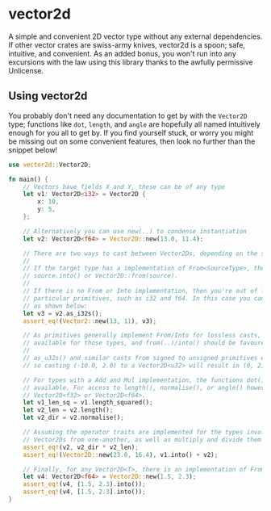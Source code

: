 # vector2d
A simple and convenient 2D vector type without any external dependencies. If other vector crates are swiss-army knives, vector2d is a spoon; safe, intuitive, and convenient. As an added bonus, you won't run into any excursions with the law using this library thanks to the awfully permissive Unlicense.

## Using vector2d
You probably don't need any documentation to get by with the `Vector2D` type; functions like `dot`, `length`, and `angle` are hopefully all named intuitively enough for you all to get by. If you find yourself stuck, or worry you might be missing out on some convenient features, then look no further than the snippet below!
```Rust
use vector2d::Vector2D;

fn main() {
    // Vectors have fields X and Y, these can be of any type 
    let v1: Vector2D<i32> = Vector2D {
        x: 10,
        y: 5,
    };

    // Alternatively you can use new(..) to condense instantiation
    let v2: Vector2D<f64> = Vector2D::new(13.0, 11.4);

    // There are two ways to cast between Vector2Ds, depending on the source and target types.
    // 
    // If the target type has a implementation of From<SourceType>, then you can either use 
    // source.into() or Vector2D::from(source). 
    // 
    // If there is no From or Into implementation, then you're out of luck unless you are using
    // particular primitives, such as i32 and f64. In this case you can use specialised functions,
    // as shown below:
    let v3 = v2.as_i32s();
    assert_eq!(Vector2::new(13, 11), v3);

    // As primitives generally implement From/Into for lossless casts, an as_Ts() function is not
    // available for those types, and from(..)/into() should be favoured. 
    //
    // as_u32s() and similar casts from signed to unsigned primitives will perform bounds checking,
    // so casting (-10.0, 2.0) to a Vector2D<u32> will result in (0, 2).

    // For types with a Add and Mul implementation, the functions dot() and length_squared() are 
    // available. For access to length(), normalise(), or angle() however, you must be using either 
    // Vector2D<f32> or Vector2D<f64>.
    let v1_len_sq = v1.length_squared();
    let v2_len = v2.length();
    let v2_dir = v2.normalise();

    // Assuming the operator traits are implemented for the types involved, you can add and subtract
    // Vector2Ds from one-another, as well as multiply and divide them with scalar values.
    assert_eq!(v2, v2_dir * v2_len);
    assert_eq!(Vector2D::new(23.0, 16.4), v1.into() + v2);

    // Finally, for any Vector2D<T>, there is an implementation of From<(T, T)> and From<[T; 2]>
    let v4: Vector2D<f64> = Vector2D::new(1.5, 2.3);
    assert_eq!(v4, (1.5, 2.3).into());
    assert_eq!(v4, [1.5, 2.3].into());
}
```